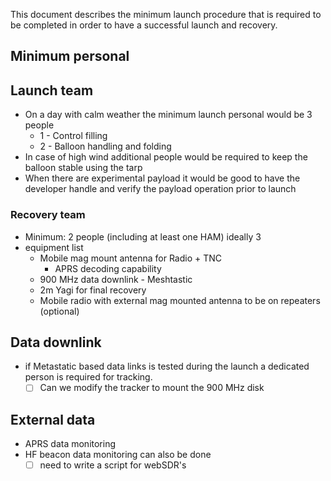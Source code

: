 
This document describes the minimum launch procedure that is required to be completed in order to have a successful launch and recovery.

## Minimum personal

## Launch team

- On a day with calm weather the minimum launch personal would be 3 people 
	- 1 - Control filling 
	- 2 - Balloon handling and folding
- In case of high wind additional people would be required to keep the balloon stable using the tarp
- When there are experimental payload it would be good to have the developer handle and verify the payload operation prior to launch 
### Recovery team
- Minimum: 2 people (including at least one HAM) ideally 3
- equipment list
	- Mobile mag mount antenna for Radio + TNC
		- APRS decoding capability 
	- 900 MHz data downlink - Meshtastic
	- 2m Yagi for final recovery 
	- Mobile radio with external mag mounted antenna to be on repeaters (optional)
## Data downlink

- if Metastatic based data links is tested during the launch a dedicated person is required for tracking.
	- [ ]  Can we modify the tracker to mount the 900 MHz disk
## External data

- APRS data monitoring
- HF beacon data monitoring can also be done
	- [ ] need to write a script for webSDR's